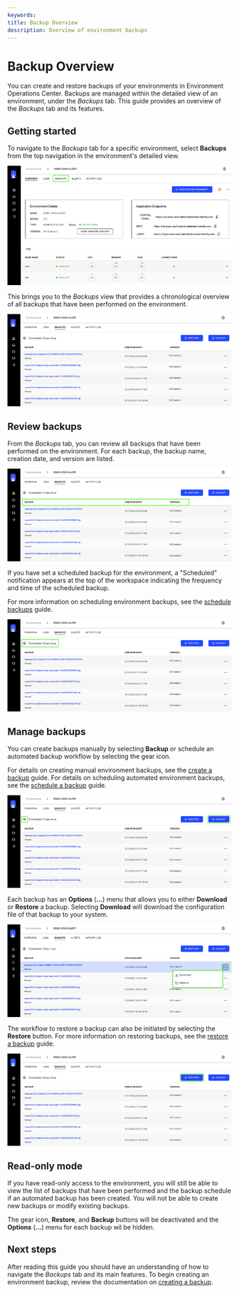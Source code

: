 ```yaml
---
keywords:
title: Backup Overview
description: Overview of environment backups
---
```

# Backup Overview

You can create and restore backups of your environments in Environment Operations Center. Backups are managed within the detailed view of an environment, under the *Backups* tab. This guide provides an overview of the *Backups* tab and its features.

## Getting started

To navigate to the *Backups* tab for a specific environment, select **Backups** from the top navigation in the environment's detailed view.

![image description](images/select-backups.png)

This brings you to the *Backups* view that provides a chronological overview of all backups that have been performed on the environment.

![image description](images/backups-tab.png)

## Review backups

From the *Backups* tab, you can review all backups that have been performed on the environment. For each backup, the backup name, creation date, and version are listed.

![image description](images/backups-details.png)

If you have set a scheduled backup for the environment, a "Scheduled" notification appears at the top of the workspace indicating the frequency and time of the scheduled backup.

For more information on scheduling environment backups, see the [schedule backups](schedule-backup.md) guide.

![image description](images/backups-schedule.png)

## Manage backups

You can create backups manually by selecting **Backup** or schedule an automated backup workflow by selecting the gear icon. 

For details on creating manual environment backups, see the [create a backup](create-backup.md) guide. For details on scheduling automated environment backups, see the [schedule a backup](schedule-backup.md) guide.

![image description](images/backup-button.png)

Each backup has an **Options** (**...**) menu that allows you to either **Download** or **Restore** a backup. Selecting **Download** will download the configuration file of that backup to your system.

![image description](images/backups-options.png)

The workflow to restore a backup can also be initiated by selecting the **Restore** button. For more information on restoring backups, see the [restore a backup](restore-backup.md) guide.

![image description](images/restore-button.png)

## Read-only mode

If you have read-only access to the environment, you will still be able to view the list of backups that have been performed and the backup schedule if an automated backup has been created. You will not be able to create new backups or modify existing backups.

The gear icon, **Restore**, and **Backup** buttons will be deactivated and the **Options** (**...**) menu for each backup wil be hidden.

## Next steps

After reading this guide you should have an understanding of how to navigate the *Backups* tab and its main features. To begin creating an environment backup, review the documentation on [creating a backup](create-backup.md).
